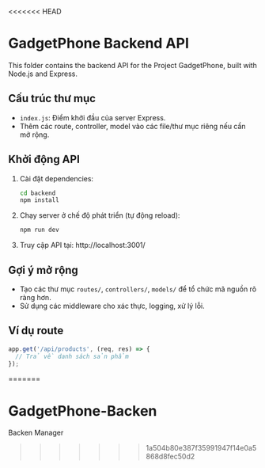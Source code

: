 <<<<<<< HEAD
# GadgetPhone Backend API

This folder contains the backend API for the Project GadgetPhone, built with Node.js and Express.

## Cấu trúc thư mục
- `index.js`: Điểm khởi đầu của server Express.
- Thêm các route, controller, model vào các file/thư mục riêng nếu cần mở rộng.

## Khởi động API
1. Cài đặt dependencies:
   ```sh
   cd backend
   npm install
   ```
2. Chạy server ở chế độ phát triển (tự động reload):
   ```sh
   npm run dev
   ```
3. Truy cập API tại: http://localhost:3001/

## Gợi ý mở rộng
- Tạo các thư mục `routes/`, `controllers/`, `models/` để tổ chức mã nguồn rõ ràng hơn.
- Sử dụng các middleware cho xác thực, logging, xử lý lỗi.

## Ví dụ route
```js
app.get('/api/products', (req, res) => {
  // Trả về danh sách sản phẩm
});
```
=======
# GadgetPhone-Backen
Backen Manager
>>>>>>> 1a504b80e387f35991947f14e0a5868d8fec50d2
